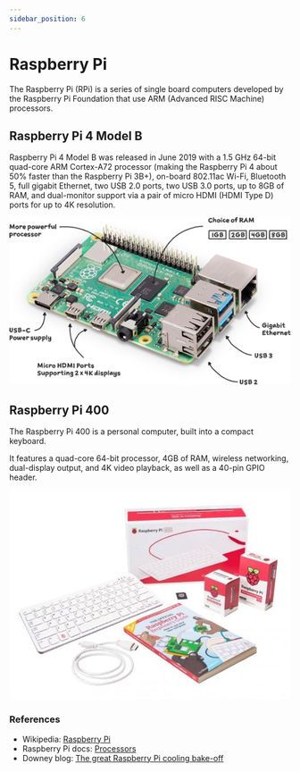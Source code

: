 ```yaml
---
sidebar_position: 6
---
```


# Raspberry Pi

The Raspberry Pi (RPi) is a series of single board computers developed by the Raspberry Pi Foundation that use 
ARM (Advanced RISC Machine) processors.

## Raspberry Pi 4 Model B

Raspberry Pi 4 Model B was released in June 2019 with a 1.5 GHz 64-bit quad-core ARM Cortex-A72 processor (making the 
Raspberry Pi 4 about 50% faster than the Raspberry Pi 3B+), on-board 802.11ac Wi-Fi, Bluetooth 5, full gigabit Ethernet,
two USB 2.0 ports, two USB 3.0 ports, up to 8GB of RAM, and dual-monitor support via a pair of micro HDMI (HDMI Type D)
ports for up to 4K resolution.

<p align="center">

![Raspberry Pi 4 Model B](img/raspberry-pi-4.png)

</p>

## Raspberry Pi 400

The Raspberry Pi 400 is a personal computer, built into a compact keyboard.

It features a quad-core 64-bit processor, 4GB of RAM, wireless networking, dual-display output, and 4K video playback, 
as well as a 40-pin GPIO header.

<p align="center">

![Raspberry Pi 4 Model B](img/raspberry-pi-400.png)

</p>

### References

* Wikipedia: <a href="https://en.wikipedia.org/wiki/Raspberry_Pi" target="_blank">Raspberry Pi</a>
* Raspberry Pi docs: <a href="https://www.raspberrypi.com/documentation/computers/processors.html#bcm2711" target="_blank">Processors</a>
* Downey blog: <a href="https://downey.io/blog/raspberry-pi-4-heatsinks-and-fans" target="_blank">The great Raspberry Pi cooling bake-off</a>